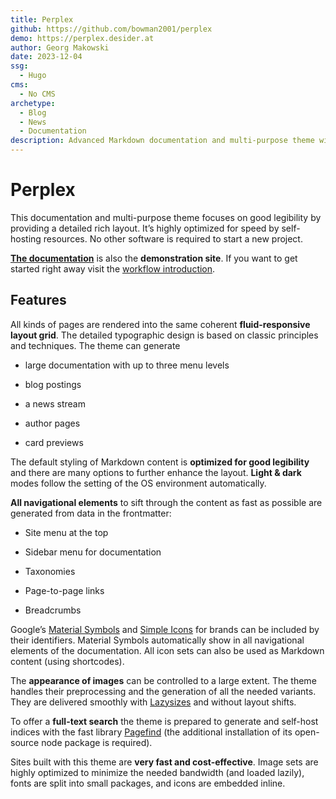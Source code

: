 ```yaml
---
title: Perplex
github: https://github.com/bowman2001/perplex
demo: https://perplex.desider.at
author: Georg Makowski
date: 2023-12-04
ssg:
  - Hugo
cms:
  - No CMS
archetype:
  - Blog
  - News
  - Documentation
description: Advanced Markdown documentation and multi-purpose theme with a fluid-responsive typographic layout.
---
```


# Perplex

This documentation and multi-purpose theme focuses on good legibility by providing a detailed rich layout. It’s highly optimized for speed by self-hosting resources. No other software is required to start a new project.

[**The documentation**][doc] is also the **demonstration site**. If you want to get started right away visit the [workflow introduction][intro].

## Features

All kinds of pages are rendered into the same coherent **fluid-responsive layout grid**. The detailed typographic design is based on classic principles and techniques. The theme can generate

- large documentation with up to three menu levels

- blog postings

- a news stream

- author pages

- card previews

The default styling of Markdown content is **optimized for good legibility** and there are many options to further enhance the layout. **Light & dark** modes follow the setting of the OS environment automatically.

**All navigational elements** to sift through the content as fast as possible are generated from data in the frontmatter:

  - Site menu at the top

  - Sidebar menu for documentation

  - Taxonomies

  - Page-to-page links

  - Breadcrumbs

Google’s [Material Symbols][ms] and [Simple Icons][si] for brands can be included by their identifiers. Material Symbols automatically show in all navigational elements of the documentation. All icon sets can also be used as Markdown content (using shortcodes).

The **appearance of images** can be controlled to a large extent. The theme handles their preprocessing and the generation of all the needed variants. They are delivered smoothly with [Lazysizes][ls] and without layout shifts.

To offer a **full-text search** the theme is prepared to generate and self-host indices with the fast library [Pagefind][pf] (the additional installation of its open-source node package is required).

Sites built with this theme are **very fast and cost-effective**. Image sets are highly optimized to minimize the needed bandwidth (and loaded lazily), fonts are split into small packages, and icons are embedded inline.

[doc]: https://perplex.desider.at/doc
[intro]: https://perplex.desider.at/doc/intro/workflow/
[ms]: https://fonts.google.com/icons 
[si]: https://simpleicons.org
[ls]: https://github.com/afarkas/lazysizes
[pf]: https://pagefind.app
